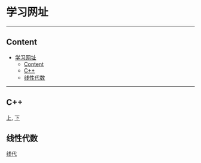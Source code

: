 # 学习网址

---

## Content

<!-- TOC -->

- [学习网址](#学习网址)
    - [Content](#content)
    - [C++](#c)
    - [线性代数](#线性代数)

<!-- /TOC -->

---
## C++
[上](https://www.icourse163.org/learn/CAU-368007?tid=1002236002#/learn/announce), [下](https://www.icourse163.org/learn/CAU-432001?tid=1002237004#/learn/announce)

## 线性代数

[线代](https://www.icourse163.org/learn/BIT-32001?tid=1002253003#/learn/announce)